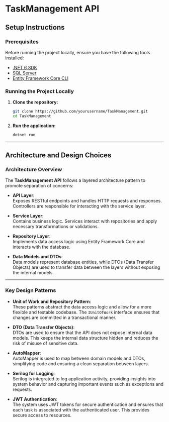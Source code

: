 # TaskManagement API

## Setup Instructions

### Prerequisites

Before running the project locally, ensure you have the following tools installed:

- [.NET 6 SDK](https://dotnet.microsoft.com/download)
- [SQL Server](https://www.microsoft.com/en-us/sql-server/sql-server-downloads)
- [Entity Framework Core CLI](https://docs.microsoft.com/en-us/ef/core/cli/dotnet)

### Running the Project Locally

1. **Clone the repository:**

    ```bash
    git clone https://github.com/yourusername/TaskManagement.git
    cd TaskManagement
    ```

2. **Run the application:**

    ```bash
    dotnet run
    ```

---

## Architecture and Design Choices

### Architecture Overview

The **TaskManagement API** follows a layered architecture pattern to promote separation of concerns:

- **API Layer**:  
  Exposes RESTful endpoints and handles HTTP requests and responses. Controllers are responsible for interacting with the service layer.

- **Service Layer**:  
  Contains business logic. Services interact with repositories and apply necessary transformations or validations.

- **Repository Layer**:  
  Implements data access logic using Entity Framework Core and interacts with the database.

- **Data Models and DTOs**:  
  Data models represent database entities, while DTOs (Data Transfer Objects) are used to transfer data between the layers without exposing the internal models.

---

### Key Design Patterns

- **Unit of Work and Repository Pattern**:  
  These patterns abstract the data access logic and allow for a more flexible and testable codebase. The `IUnitOfWork` interface ensures that changes are committed in a transactional manner.

- **DTO (Data Transfer Objects)**:  
  DTOs are used to ensure that the API does not expose internal data models. This keeps the internal data structure hidden and reduces the risk of misuse of sensitive data.

- **AutoMapper**:  
  AutoMapper is used to map between domain models and DTOs, simplifying code and ensuring a clean separation between layers.

- **Serilog for Logging**:  
  Serilog is integrated to log application activity, providing insights into system behavior and capturing important events such as exceptions and requests.

- **JWT Authentication**:  
  The system uses JWT tokens for secure authentication and ensures that each task is associated with the authenticated user. This provides secure access to resources.
